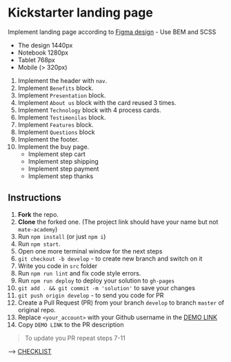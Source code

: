 # Kickstarter landing page

Implement landing page according to [Figma design](https://www.figma.com/file/5jdcVOv7NiA0l0HGfqEyHC/%E2%84%9611-(kickstarter)-(Copy)?node-id=0%3A1) - Use BEM and SCSS
- The design 1440px
- Notebook 1280px
- Tablet 768px
- Mobile (> 320px)

1. Implement the header with `nav`.
1. Implement `Benefits` block.
1. Implement `Presentation` block.
1. Implement `About us` block with the card reused 3 times.
1. Implement `Technology` block with 4 process cards.
1. Implement `Testimonilas` block.
1. Implement `Features` block.
1. Implement `Questions` block
1. Implement the footer.
1. Implement the buy page.
    - Implement step cart
    - Implement step shipping
    - Implement step payment
    - Implement step thanks



## Instructions
1. **Fork** the repo.
2. **Clone** the forked one. (The project link should have your name but not `mate-academy`)
3. Run `npm install` (or just `npm i`)
4. Run `npm start`.
5. Open one more terminal window for the next steps
6. `git checkout -b develop` - to create new branch and switch on it
7. Write you code in `src` folder
8. Run `npm run lint` and fix code style errors.
9. Run `npm run deploy` to deploy your solution to `gh-pages`
10. `git add . && git commit -m 'solution'` to save your changes
11. `git push origin develop` - to send you code for PR
12. Create a Pull Request (PR) from your branch `develop` to branch `master` of original repo.
13. Replace `<your_account>` with your Github username in the
  [DEMO LINK](https://Ihor-Karpyn.github.io/Kickstarter/)
14. Copy `DEMO LINK` to the PR description

> To update you PR repeat steps 7-11

--> [CHECKLIST](https://github.com/mate-academy/Kickstarter/blob/master/Checklist.md)


